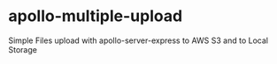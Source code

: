 # apollo-multiple-upload
Simple Files upload with apollo-server-express to AWS S3 and to Local Storage
